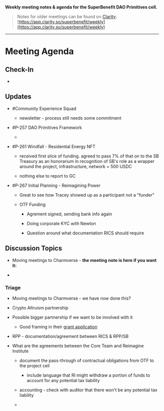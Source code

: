 **Weekly meeting notes & agenda for the SuperBenefit DAO Primitives cell.**

> Notes for older meetings can be found on [Clarity](https://app.clarity.so/superbenefit/docs/7b03af88-ecdf-4858-8eb8-c0b8d35988f7):
> [https://app.clarity.so/superbenefit/weekly](https://app.clarity.so/superbenefit/weekly)

---

# Meeting Agenda

## Check-In

- 

## Updates

- #Community Experience Squad

  - newsletter - process still needs some commitment

- #P-257 DAO Primitives Framework

  - 

- #P-261 Windfall - Residential Energy NFT

  - received first slice of funding. agreed to pass 7% of that on to the SB Treasury as an honorarium in recognition of SB's role as a wrapper around the project, infrastructure, network = 500 USDC

  - nothing else to report to GC

- #P-267 Initial Planning - Reimagining Power

    - Great to see how Tracey showed up as a participant not a "funder"

  - OTF Funding

    - Agrement signed, sending bank info again

    - Doing corporate KYC with Newton

    - Question around what documentation RICS should require 

## Discussion Topics

-  Moving meetings to Charmverse - **the meeting note is here if you want it:** 

  - 

### 	Triage

	

  -  Moving meetings to Charmverse - we have now done this?

  - Crypto Altruism partnership

  - Possible bigger partnership if we want to be involved with it

    - Good framing in their [grant application](https://explorer.gitcoin.co/#/round/424/0x98720dd1925d34a2453ebc1f91c9d48e7e89ec29/0x98720dd1925d34a2453ebc1f91c9d48e7e89ec29-128)

  - RPP - documentation/agreement between RICS & RPP/SB

  - What are the agreements between the Core Team and Reimagine Institute

    - document the pass-through of contractual obligations from OTF to the project cell

      - include language that RI might withdraw a portion of funds to account for any potential tax liability

    - accounting - check with auditor that there won't be any potential tax liability

    - 